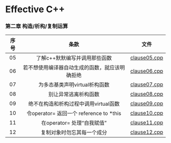 # Effective C++  
### 第二章 构造/析构/复制运算 
| 序号 |  条款  | 文件  |
| :---:|  :---:  | :---:  |
|  05  | 了解c++默默编写并调用那些函数 | [clause05.cpp](./clause05.cpp) |
|  06  | 若不想使用编译器自动生成的函数，就应该明确拒绝 | [clause06.cpp](./clause06.cpp) |
|  07  | 为多态基类声明virtual析构函数 | [clause07.cpp](./clause07.cpp)|
|  08  | 别让异常逃离析构函数 | [clause08.cpp](./clause08.cpp) |
|  09  | 绝不在构造和析构过程中调用virtual函数 | [clause09.cpp](./clause09.cpp) |
|  10  | 令operator= 返回一个 reference to *this | [clause10.cpp](./clause10.cpp) |
|  11  | 在operator= 处理“自我赋值” | [clause11.cpp](./clause11.cpp) |
|  12  | 复制对象时勿忘其每一个成分 | [clause12.cpp](./clause12.cpp) |